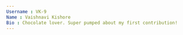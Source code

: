 ```yaml
---
Username : VK-9
Name : Vaishnavi Kishore
Bio : Chocolate lover. Super pumped about my first contribution!
---
```

